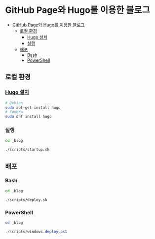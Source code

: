 # GitHub Page와 Hugo를 이용한 블로그

- [GitHub Page와 Hugo를 이용한 블로그](#github-page와-hugo를-이용한-블로그)
  - [로컬 환경](#로컬-환경)
    - [Hugo 설치](#hugo-설치)
    - [실행](#실행)
  - [배포](#배포)
    - [Bash](#bash)
    - [PowerShell](#powershell)

## 로컬 환경

### [Hugo 설치](https://gohugo.io/getting-started/installing/)

```bash
# Debian
sudo apt-get install hugo
# Fedora
sudo dnf install hugo
```

### 실행

```bash
cd _blog

./scripts/startup.sh
```

## 배포

### Bash

```bash
cd _blog

./scripts/deploy.sh
```

### PowerShell

```ps1
cd _blog

./scripts/windows.deploy.ps1
```
